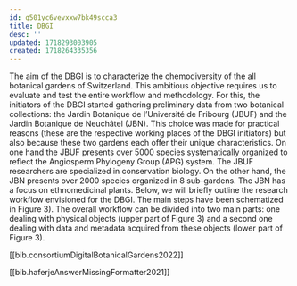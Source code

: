 ```yaml
---
id: q501yc6vevxxw7bk49scca3
title: DBGI
desc: ''
updated: 1718293003905
created: 1718264335356
---
```

The aim of the DBGI is to characterize the chemodiversity of the all botanical gardens of Switzerland. This ambitious objective requires us to evaluate and test the entire workflow and methodology. For this, the initiators of the DBGI started gathering preliminary data from two botanical collections: the Jardin Botanique de l’Université de Fribourg (JBUF) and the Jardin Botanique de Neuchâtel (JBN). This choice was made for practical reasons (these are the respective working places of the DBGI initiators) but also because these two gardens each offer their unique characteristics. On one hand the JBUF presents over 5000 species systematically organized to reflect the Angiosperm Phylogeny Group (APG) system. The JBUF researchers are specialized in conservation biology. On the other hand, the JBN presents over 2000 species organized in 8 sub-gardens. The JBN has a focus on ethnomedicinal plants. Below, we will briefly outline the research workflow envisioned for the DBGI. The main steps have been schematized in Figure 3). The overall workflow can be divided into two main parts: one dealing with physical objects (upper part of Figure 3) and a second one dealing with data and metadata acquired from these objects (lower part of Figure 3).

[[bib.consortiumDigitalBotanicalGardens2022]]

[[bib.haferjeAnswerMissingFormatter2021]]